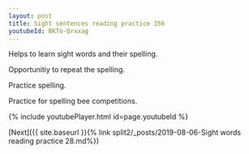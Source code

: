 ```yaml
---
layout: post
title: Sight sentences reading practice 356
youtubeId: BKTo-Qrxxag
---
```

 
 
Helps to learn sight words and their spelling.

Opportunitiy to repeat the spelling. 

Practice spelling. 
 
Practice for spelling bee competitions. 
 
{% include youtubePlayer.html id=page.youtubeId %}
 
 

[Next]({{ site.baseurl }}{% link  split2/_posts/2019-08-06-Sight words reading practice 28.md%})
 
